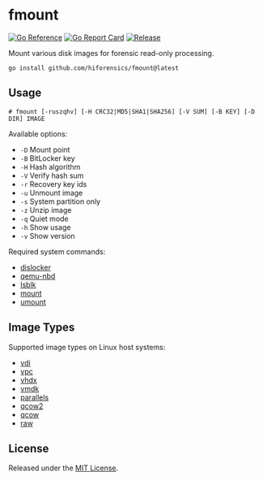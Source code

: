 # fmount
[![Go Reference](https://pkg.go.dev/badge/github.com/hiforensics/fmount.svg)](https://pkg.go.dev/github.com/hiforensics/fmount)
[![Go Report Card](https://goreportcard.com/badge/github.com/hiforensics/fmount?style=flat-square)](https://goreportcard.com/report/github.com/hiforensics/fmount)
[![Release](https://img.shields.io/github/release/hiforensics/fmount.svg?style=flat-square)](https://github.com/hiforensics/fmount/releases/latest)

Mount various disk images for forensic read-only processing.

```console
go install github.com/hiforensics/fmount@latest
```

## Usage
```console
# fmount [-ruszqhv] [-H CRC32|MD5|SHA1|SHA256] [-V SUM] [-B KEY] [-D DIR] IMAGE
```

Available options:

- `-D` Mount point
- `-B` BitLocker key
- `-H` Hash algorithm
- `-V` Verify hash sum
- `-r` Recovery key ids
- `-u` Unmount image
- `-s` System partition only
- `-z` Unzip image
- `-q` Quiet mode
- `-h` Show usage
- `-v` Show version

Required system commands:

- [dislocker](https://github.com/Aorimn/dislocker)
- [qemu-nbd](https://www.qemu.org/docs/master/tools/qemu-nbd.html)
- [lsblk](https://man7.org/linux/man-pages/man8/lsblk.8.html)
- [mount](https://man7.org/linux/man-pages/man8/mount.8.html)
- [umount](https://man7.org/linux/man-pages/man8/umount.8.html)

## Image Types
Supported image types on Linux host systems:

- [vdi](https://forensics.wiki/virtual_disk_image_%28vdi%29/)
- [vpc](https://cloud.ibm.com/docs/vpc?topic=vpc-planning-custom-images)
- [vhdx](https://forensics.wiki/virtual_hard_disk_%28vhd%29/)
- [vmdk](https://forensics.wiki/vmware_virtual_disk_format_%28vmdk%29/)
- [parallels](https://github.com/libyal/libphdi/blob/main/documentation/Parallels%20Hard%20Disk%20image%20format.asciidoc)
- [qcow2](https://forensics.wiki/qcow_image_format/)
- [qcow](https://forensics.wiki/qcow_image_format/)
- [raw](https://forensics.wiki/raw_image_format/)

## License
Released under the [MIT License](LICENSE.md).